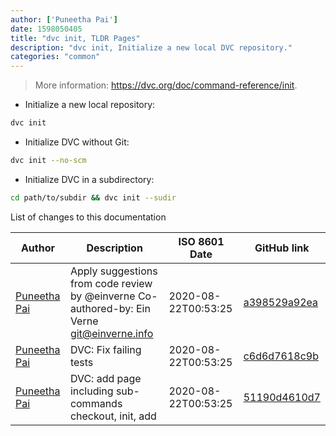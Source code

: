```yaml
---
author: ['Puneetha Pai']
date: 1598050405
title: "dvc init, TLDR Pages"
description: "dvc init, Initialize a new local DVC repository."
categories: "common"
---
```

> More information: <https://dvc.org/doc/command-reference/init>.

- Initialize a new local repository:

```bash
dvc init
```

- Initialize DVC without Git:

```bash
dvc init --no-scm
```

- Initialize DVC in a subdirectory:

```bash
cd path/to/subdir && dvc init --sudir
```
List of changes to this documentation


Author | Description | ISO 8601 Date | GitHub link
------|-----|-----|-----
[Puneetha Pai](mailto:21996583+PuneethaPai@users.noreply.github.com) | Apply suggestions from code review by @einverne Co-authored-by: Ein Verne <git@einverne.info> | 2020-08-22T00:53:25 | [a398529a92ea](https://github.com/tldr-pages/tldr/commit/a398529a92ea7e4f58c4da1ad807f0878d8ae880)
[Puneetha Pai](mailto:puneethapai29@gmail.com) | DVC: Fix failing tests | 2020-08-22T00:53:25 | [c6d6d7618c9b](https://github.com/tldr-pages/tldr/commit/c6d6d7618c9b9b6c480d485e8bacb9031cf817f9)
[Puneetha Pai](mailto:puneethapai29@gmail.com) | DVC: add page including sub-commands checkout, init, add | 2020-08-22T00:53:25 | [51190d4610d7](https://github.com/tldr-pages/tldr/commit/51190d4610d79700de85ecfdf12b61be6a70b28a)

